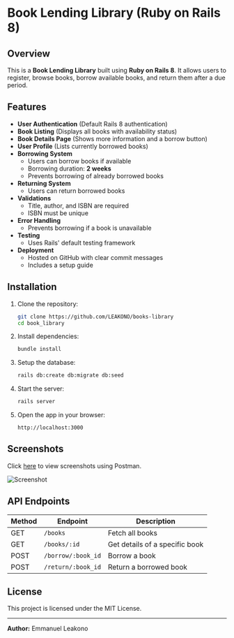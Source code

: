 # Book Lending Library (Ruby on Rails 8)

## Overview
This is a **Book Lending Library** built using **Ruby on Rails 8**. It allows users to register, browse books, borrow available books, and return them after a due period.

## Features
- **User Authentication** (Default Rails 8 authentication)
- **Book Listing** (Displays all books with availability status)
- **Book Details Page** (Shows more information and a borrow button)
- **User Profile** (Lists currently borrowed books)
- **Borrowing System**
  - Users can borrow books if available
  - Borrowing duration: **2 weeks**
  - Prevents borrowing of already borrowed books
- **Returning System**
  - Users can return borrowed books
- **Validations**
  - Title, author, and ISBN are required
  - ISBN must be unique
- **Error Handling**
  - Prevents borrowing if a book is unavailable
- **Testing**
  - Uses Rails' default testing framework
- **Deployment**
  - Hosted on GitHub with clear commit messages
  - Includes a setup guide

## Installation
1. Clone the repository:
   ```sh
   git clone https://github.com/LEAKONO/books-library
   cd book_library
   ```

2. Install dependencies:
   ```sh
   bundle install
   ```

3. Setup the database:
   ```sh
   rails db:create db:migrate db:seed
   ```

4. Start the server:
   ```sh
   rails server
   ```

5. Open the app in your browser:
   ```
   http://localhost:3000
   ```
## Screenshots
Click [here](https://github.com/LEAKONO/books-library/issues/1) to view screenshots using Postman.

![Screenshot](https://github.com/LEAKONO/books-library/issues/1)


## API Endpoints
| Method | Endpoint | Description |
|--------|---------|-------------|
| GET    | `/books` | Fetch all books |
| GET    | `/books/:id` | Get details of a specific book |
| POST   | `/borrow/:book_id` | Borrow a book |
| POST   | `/return/:book_id` | Return a borrowed book |



## License
This project is licensed under the MIT License.

---
**Author:** Emmanuel Leakono

